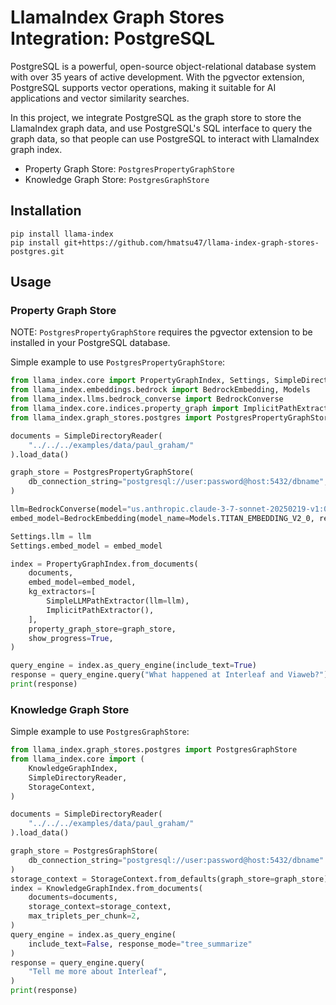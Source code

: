 # LlamaIndex Graph Stores Integration: PostgreSQL

PostgreSQL is a powerful, open-source object-relational database system with over 35 years of active development. With the pgvector extension, PostgreSQL supports vector operations, making it suitable for AI applications and vector similarity searches.

In this project, we integrate PostgreSQL as the graph store to store the LlamaIndex graph data, and use PostgreSQL's SQL interface to query the graph data, so that people can use PostgreSQL to interact with LlamaIndex graph index.

- Property Graph Store: `PostgresPropertyGraphStore`
- Knowledge Graph Store: `PostgresGraphStore`

## Installation

```shell
pip install llama-index
pip install git+https://github.com/hmatsu47/llama-index-graph-stores-postgres.git
```

## Usage

### Property Graph Store

NOTE: `PostgresPropertyGraphStore` requires the pgvector extension to be installed in your PostgreSQL database.

Simple example to use `PostgresPropertyGraphStore`:

```python
from llama_index.core import PropertyGraphIndex, Settings, SimpleDirectoryReader
from llama_index.embeddings.bedrock import BedrockEmbedding, Models
from llama_index.llms.bedrock_converse import BedrockConverse
from llama_index.core.indices.property_graph import ImplicitPathExtractor, SimpleLLMPathExtractor
from llama_index.graph_stores.postgres import PostgresPropertyGraphStore

documents = SimpleDirectoryReader(
    "../../../examples/data/paul_graham/"
).load_data()

graph_store = PostgresPropertyGraphStore(
    db_connection_string="postgresql://user:password@host:5432/dbname",
)

llm=BedrockConverse(model="us.anthropic.claude-3-7-sonnet-20250219-v1:0", region_name="us-west-2", temperature=0.0)
embed_model=BedrockEmbedding(model_name=Models.TITAN_EMBEDDING_V2_0, region_name="us-west-2")

Settings.llm = llm
Settings.embed_model = embed_model

index = PropertyGraphIndex.from_documents(
    documents,
    embed_model=embed_model,
    kg_extractors=[
        SimpleLLMPathExtractor(llm=llm),
        ImplicitPathExtractor(),
    ],
    property_graph_store=graph_store,
    show_progress=True,
)

query_engine = index.as_query_engine(include_text=True)
response = query_engine.query("What happened at Interleaf and Viaweb?")
print(response)
```

### Knowledge Graph Store

Simple example to use `PostgresGraphStore`:

```python
from llama_index.graph_stores.postgres import PostgresGraphStore
from llama_index.core import (
    KnowledgeGraphIndex,
    SimpleDirectoryReader,
    StorageContext,
)

documents = SimpleDirectoryReader(
    "../../../examples/data/paul_graham/"
).load_data()

graph_store = PostgresGraphStore(
    db_connection_string="postgresql://user:password@host:5432/dbname"
)
storage_context = StorageContext.from_defaults(graph_store=graph_store)
index = KnowledgeGraphIndex.from_documents(
    documents=documents,
    storage_context=storage_context,
    max_triplets_per_chunk=2,
)
query_engine = index.as_query_engine(
    include_text=False, response_mode="tree_summarize"
)
response = query_engine.query(
    "Tell me more about Interleaf",
)
print(response)
```
